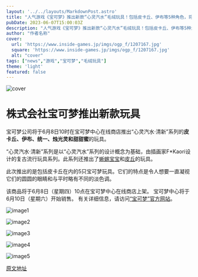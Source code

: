 ```yaml
---
layout: '../../layouts/MarkdownPost.astro'
title: "人气游戏《宝可梦》推出新款“心灵汽水”毛绒玩具！包括皮卡丘、伊布等5种角色，将于6月8日10点发售"
pubDate: 2023-06-07T15:00:03Z
description: "人气游戏《宝可梦》推出新款“心灵汽水”毛绒玩具！包括皮卡丘、伊布等5种角色，将于6月8日10点发售"
author: "作者名称"
cover:
  url: 'https://www.inside-games.jp/imgs/ogp_f/1207167.jpg'
  square: 'https://www.inside-games.jp/imgs/ogp_f/1207167.jpg'
  alt: "cover"
tags: ["news","游戏","宝可梦","毛绒玩具"]
theme: 'light'
featured: false
---
```


![cover](https://www.inside-games.jp/imgs/ogp_f/1207167.jpg)

# 株式会社宝可梦推出新款玩具

宝可梦公司将于6月8日10时在宝可梦中心在线商店推出“心灵汽水·清新”系列的<b>皮卡丘、伊布、统一、烛光灵和甜甜蜜</b>的玩具。 

“心灵汽水·清新”系列是以“心灵汽水”系列的设计概念为基础，由插画家F*Kaori设计的复古流行玩具系列。此系列还推出了<a target="_blank" rel="noopener noreferrer nofollow" href="https://www.pokemon.co.jp/goods/2022/12/221209_to01.html">蜥蜴宝宝</a>和<a target="_blank" rel="noopener noreferrer nofollow" href="https://www.pokemon.co.jp/goods/2022/06/220624_to01.html">皮丘</a>的玩具。

此次推出的是包括皮卡丘在内的5只宝可梦玩具。它们的特点是令人想要一直凝视它们的圆圆的眼睛和与平时略有不同的淡色调。

该商品将于6月8日（星期四）10点在宝可梦中心在线商店上架。 宝可梦中心将于6月10日（星期六）开始销售。 有关详细信息，请访问<a target="_blank" rel="noopener noreferrer nofollow" href="https://www.pokemon.co.jp/goods/2023/06/230602_to02.html">“宝可梦”官方网站</a>。 

![image1](https://www.inside-games.jp/imgs/zoom/1207168.jpg)

![image2](https://www.inside-games.jp/imgs/zoom/1207164.jpg)

![image3](https://www.inside-games.jp/imgs/zoom/1207165.jpg)

![image4](https://www.inside-games.jp/imgs/zoom/1207166.jpg)

![image5](https://www.inside-games.jp/imgs/zoom/1207169.jpg)

  [原文地址](https://www.inside-games.jp/article/2023/06/08/146420.html)